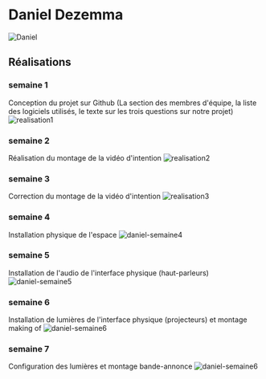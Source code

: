 # Daniel Dezemma
 ![Daniel](../../Assets/Images/Membres/daniel_dezemma/daniel.png)
## Réalisations
 <!-- Une image par semaine de la réalisation dont tu es le plus fier avec une légende -->
### semaine 1
Conception du projet sur Github (La section des membres d'équipe, la liste des logiciels utilisés, le texte sur les trois questions sur notre projet) 
 ![realisation1](../../Assets/Images/Membres/daniel_dezemma/realisation1.PNG)
### semaine 2
Réalisation du montage de la vidéo d'intention
 ![realisation2](../../Assets/Images/Membres/daniel_dezemma/davinci-edit-1.png)
### semaine 3
Correction du montage de la vidéo d'intention
![realisation3](../../Assets/Images/Membres/daniel_dezemma/relaisation3.PNG)
### semaine 4 
Installation physique de l'espace 
![daniel-semaine4](../../Assets/Images/Membres/daniel_dezemma/daniel-semain4.jfif)
### semaine 5
Installation de l'audio de l'interface physique (haut-parleurs)
![daniel-semaine5](../../Assets/Images/Membres/daniel_dezemma/daniel-semaine5.jfif)
### semaine 6
Installation de lumières de l'interface physique (projecteurs) et montage making of
![daniel-semaine6](../../Assets/Images/Membres/daniel_dezemma/daniel-semaine6.jfif)
### semaine 7
Configuration des lumières et montage bande-annonce
![daniel-semaine6](../../Assets/Images/Membres/daniel_dezemma/daniel-semaine6.jfif)
